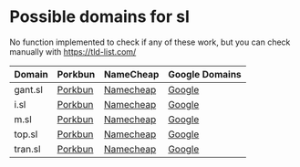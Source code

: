 # Possible domains for sl

No function implemented to check if any of these work, but you can check manually with https://tld-list.com/

| Domain | Porkbun | NameCheap | Google Domains |
|---|---|---|---|
| gant.sl | [Porkbun](https://porkbun.com/checkout/search?prb=e814663da1&tlds=&idnLanguage=&search=search&q=gant.sl) | [Namecheap](https://www.namecheap.com/domains/registration/results/?domain=gant.sl) | [Google](https://domains.google.com/registrar/search?searchTerm=gant.sl) |
| i.sl | [Porkbun](https://porkbun.com/checkout/search?prb=e814663da1&tlds=&idnLanguage=&search=search&q=i.sl) | [Namecheap](https://www.namecheap.com/domains/registration/results/?domain=i.sl) | [Google](https://domains.google.com/registrar/search?searchTerm=i.sl) |
| m.sl | [Porkbun](https://porkbun.com/checkout/search?prb=e814663da1&tlds=&idnLanguage=&search=search&q=m.sl) | [Namecheap](https://www.namecheap.com/domains/registration/results/?domain=m.sl) | [Google](https://domains.google.com/registrar/search?searchTerm=m.sl) |
| top.sl | [Porkbun](https://porkbun.com/checkout/search?prb=e814663da1&tlds=&idnLanguage=&search=search&q=top.sl) | [Namecheap](https://www.namecheap.com/domains/registration/results/?domain=top.sl) | [Google](https://domains.google.com/registrar/search?searchTerm=top.sl) |
| tran.sl | [Porkbun](https://porkbun.com/checkout/search?prb=e814663da1&tlds=&idnLanguage=&search=search&q=tran.sl) | [Namecheap](https://www.namecheap.com/domains/registration/results/?domain=tran.sl) | [Google](https://domains.google.com/registrar/search?searchTerm=tran.sl) |
